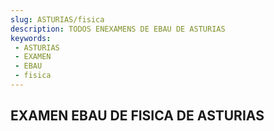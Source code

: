 ```yaml
---
slug: ASTURIAS/fisica
description: TODOS ENEXAMENS DE EBAU DE ASTURIAS
keywords:
 - ASTURIAS
 - EXAMEN
 - EBAU
 - fisica
---
```

## EXAMEN EBAU DE FISICA DE ASTURIAS
